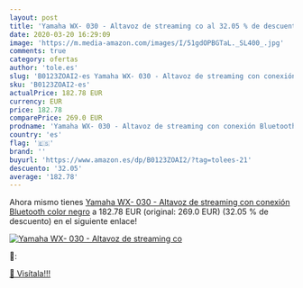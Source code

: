 ```yaml
---
layout: post
title: 'Yamaha WX- 030 - Altavoz de streaming co al 32.05 % de descuento'
date: 2020-03-20 16:29:09
image: 'https://m.media-amazon.com/images/I/51gdOPBGTaL._SL400_.jpg'
comments: true
category: ofertas
author: 'tole.es'
slug: 'B0123ZOAI2-es Yamaha WX- 030 - Altavoz de streaming con conexión...'
sku: 'B0123ZOAI2-es'
actualPrice: 182.78 EUR
currency: EUR
price: 182.78
comparePrice: 269.0 EUR
prodname: 'Yamaha WX- 030 - Altavoz de streaming con conexión Bluetooth  color negro'
country: 'es'
flag: '🇪🇸'
brand: ''
buyurl: 'https://www.amazon.es/dp/B0123ZOAI2/?tag=tolees-21'
descuento: '32.05'
average: '182.78'
---
```


Ahora mismo tienes [Yamaha WX- 030 - Altavoz de streaming con conexión Bluetooth  color negro](https://www.amazon.es/dp/B0123ZOAI2/?tag=tolees-21) a 182.78 EUR (original: 269.0 EUR) (32.05 %  de descuento) en el siguiente enlace!

[![Yamaha WX- 030 - Altavoz de streaming co](https://m.media-amazon.com/images/I/51gdOPBGTaL._SL400_.jpg)](https://www.amazon.es/dp/B0123ZOAI2/?tag=tolees-21)

🔎:


[🛒 Visítala!!!](https://www.amazon.es/dp/B0123ZOAI2/?tag=tolees-21)

